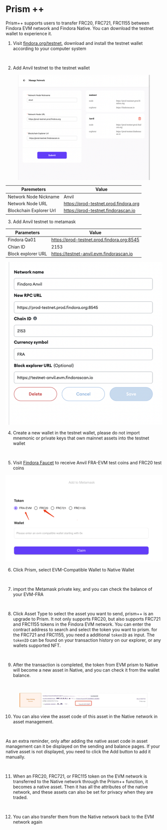 # Prism ++

Prism++ supports users to transfer FRC20, FRC721, FRC1155 between Findora EVM network and Findora Native. You can download the testnet wallet to experience it.

1. Visit [findora.org/testnet](https://www.findora.org/testnet), download and install the testnet wallet according to your computer system

<figure><img src="https://lh6.googleusercontent.com/EvLqeCHU1_ZdL1s8h6epCNq9vcQePzazEFsl-9_GjZME6HD3Zuf8AzFSHQL7DbuRBVt87xxDLWgsEKg49i751X0r9Sev4B4onEvBPZZDUPDKOTXOEOXO05ZVGdCwJE9L9VP4J4AOoz4IMwvyHN044G4" alt=""><figcaption></figcaption></figure>

2. Add Anvil testnet to the testnet wallet

<figure><img src="../../../.gitbook/assets/image (4).png" alt=""><figcaption></figcaption></figure>

| Paremeters              | Value                                 |
| ----------------------- | ------------------------------------- |
| Network Node Nickname   | Anvil                                 |
| Network Node URL        | https://prod-testnet.prod.findora.org |
| Blockchain Explorer Url | https://prod-testnet.findorascan.io   |



3. Add Anvil testnet to metamask

| Parameters         | Value                                      |
| ------------------ | ------------------------------------------ |
| Findora Qa01       | https://prod-testnet.prod.findora.org:8545 |
| Chian ID           | 2153                                       |
| Block explorer URL | https://testnet-anvil.evm.findorascan.io   |

![](<../../../.gitbook/assets/image (1) (5).png>)

4. Create a new wallet in the testnet wallet, please do not import mnemonic or private keys that own mainnet assets into the testnet wallet

<figure><img src="https://lh6.googleusercontent.com/t1RdWwdnJ6Tz4pYZ92uoyBmIocIa7y_iVXPBpWwm828vmL0vjqIxshk5bb7DIBX_jdzCG86W0GGv0YqP0KUlkrLKT-FkJesdQB9k5Ab7hNbgZFvhmuzkzw886ZAaiih1VPbKT616zt8J1OnmFQot-iA" alt=""><figcaption></figcaption></figure>

5. Visit [Findora Faucet](https://faucet.findora.org/) to receive Anvil FRA-EVM test coins and FRC20 test coins

![](<../../../.gitbook/assets/image (2) (1).png>)

6. Click Prism, select EVM-Compatible Wallet to Native Wallet

<figure><img src="https://lh5.googleusercontent.com/AcKukqsUjo5nWRKh_zU9nsC5j88QCBgDmCkdlBFfaPJKYsbSurj1Do_I_60jEIFkWzB8IUrrjDsmvxL8WLye4dqNO3aFMYc-8DWbU7iHHUanfhQo_075xbNNYochUA-Rp7n8uE3d6lDwP-AHFMuu7O8" alt=""><figcaption></figcaption></figure>

7. import the Metamask private key, and you can check the balance of your EVM-FRA

<figure><img src="https://lh3.googleusercontent.com/gpSboMYjpIrDLTXsuIG7kzgmf0PmfcidD6P6Ar3EK-lIsK5TaDW5ZOWmMQiYb6eo7bA-P7Mi1s4PdvPbtoCLGVV-5x5-fwz-NX6lDwMAjdRw-awS3kOoorv-gdT7vLyzn-_UWIyStLILLzvK7zJntEk" alt=""><figcaption></figcaption></figure>

8. Click Asset Type to select the asset you want to send, prism++ is an upgrade to Prism. It not only supports FRC20, but also supports FRC721 and FRC1155 tokens in the Findora EVM network. You can enter the contract address to search and select the token you want to prism. for the FRC721 and FRC1155, you need a additional `tokenID` as input. The `tokenID` can be found  on your transaction history on our explorer, or any wallets supported NFT.

<figure><img src="https://lh6.googleusercontent.com/T6TLRFm0Ej-H82EVo5YbFRFDmeYQ3PU8-frrvf1rbrZbwCHDk0NBmZ6HOvPdPIujXdse6uZOyRghKBHtuX6auc0R0eroZBArvcRnLKe-1-UCKSIRqWuU6-UQskfkGFxWaIWmkvmqdoU4lcK-uq7X1n4" alt=""><figcaption></figcaption></figure>



9. After the transaction is completed, the token from EVM prism to Native will become a new asset in Native, and you can check it from the wallet balance.

<figure><img src="https://lh6.googleusercontent.com/qNPDp7wIkczutabO2rGTj4boeIHFmxsGwhmWwk87I-mrjWlXpFzRJyxgkjNWPVHKTJSfR3aJI_tMzqPmlEAVQAydjfM1a4Ctw_prFrQ0Ogv9tOcdBIua4OLJxA_bIpsQ2YDMBBLTv3lqycmQP9f29GY" alt=""><figcaption></figcaption></figure>

<figure><img src="../../../.gitbook/assets/telegram-cloud-photo-size-1-4958787928373439422-y.jpg" alt=""><figcaption></figcaption></figure>

10. You can also view the asset code of this asset in the Native network in asset management.

<figure><img src="https://lh3.googleusercontent.com/zjct1cBvs5Sbw4Fi1XkxTvLob6z9In_pgceDmex7MQOxZNeRRXF5OjoAC-obcZkb2RWpEFK1e92sySECEflo5IRRd6cvyxSYUbRdur-ZVwuodIEgtuZUwARGUOLpHkipVEq8BNu7N5kyoLIoF65gNTg" alt=""><figcaption></figcaption></figure>

As an extra reminder, only after adding the native asset code in asset management can it be displayed on the sending and balance pages. If your native asset is not displayed, you need to click the Add button to add it manually.

<figure><img src="https://lh5.googleusercontent.com/KoCCGoAgrJ83ggPIsfLYES-R5b2thUhH9IF9OWUtEn3SXERdiAh4O_yJl5_QydT4BUMkZdm6SuwpSa9QRWP9cRWlNfZDt3xUJxzRWlifZtlTs-iNHBXlN9bhSKt78N0dmA8YKeWQiQdWVmyIsgK3pIQ" alt=""><figcaption></figcaption></figure>

11. When an FRC20, FRC721, or FRC115 token on the EVM network is transferred to the Native network through the Prism++ function, it becomes a native asset. Then it has all the attributes of the native network, and these assets can also be set for privacy when they are traded.

<figure><img src="https://lh5.googleusercontent.com/-M8oB5P_HoDsQRAJsmxMRaxQUdSEJReKQfTyLirXBn9F1lVddlyig5fwLUjtaoVQJIFcXf7-6lMogM-5XO6vl6WiKdtHnRsBoMxu-haDxBIqrPh39OoFxMICK0emLr3cJ07QI19P2AUb3RjuTFykDwA" alt=""><figcaption></figcaption></figure>

12. You can also transfer them from the Native network back to the EVM network again

<figure><img src="https://lh5.googleusercontent.com/wzm2fAr-iwfrvyzZsepcOMqquHmdVriLdagGlYhkRMARzEshOtogWR4e0j08QLGkc_vPSGTlov5P6Uwt6KzJIa93Rd0v4kZD0EZ1zhb5yADyGF0uNnwz6aMOvEx4PNjPnkSfodwup3SkQYZwHldABdI" alt=""><figcaption></figcaption></figure>
